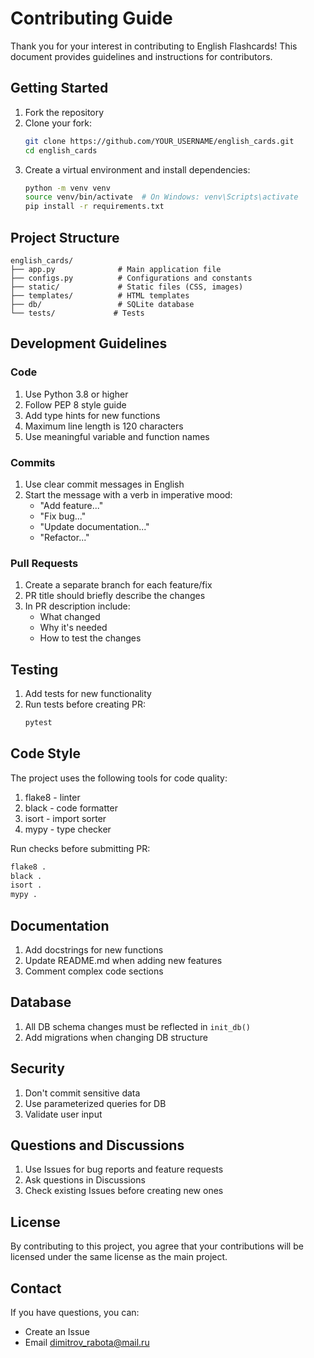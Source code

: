 # Contributing Guide

Thank you for your interest in contributing to English Flashcards! This document provides guidelines and instructions for contributors.

## Getting Started

1. Fork the repository
2. Clone your fork:
   ```bash
   git clone https://github.com/YOUR_USERNAME/english_cards.git
   cd english_cards
   ```
3. Create a virtual environment and install dependencies:
   ```bash
   python -m venv venv
   source venv/bin/activate  # On Windows: venv\Scripts\activate
   pip install -r requirements.txt
   ```

## Project Structure

```
english_cards/
├── app.py              # Main application file
├── configs.py          # Configurations and constants
├── static/             # Static files (CSS, images)
├── templates/          # HTML templates
├── db/                 # SQLite database
└── tests/             # Tests
```

## Development Guidelines

### Code

1. Use Python 3.8 or higher
2. Follow PEP 8 style guide
3. Add type hints for new functions
4. Maximum line length is 120 characters
5. Use meaningful variable and function names

### Commits

1. Use clear commit messages in English
2. Start the message with a verb in imperative mood:
   - "Add feature..."
   - "Fix bug..."
   - "Update documentation..."
   - "Refactor..."

### Pull Requests

1. Create a separate branch for each feature/fix
2. PR title should briefly describe the changes
3. In PR description include:
   - What changed
   - Why it's needed
   - How to test the changes

## Testing

1. Add tests for new functionality
2. Run tests before creating PR:
   ```bash
   pytest
   ```

## Code Style

The project uses the following tools for code quality:

1. flake8 - linter
2. black - code formatter
3. isort - import sorter
4. mypy - type checker

Run checks before submitting PR:
```bash
flake8 .
black .
isort .
mypy .
```

## Documentation

1. Add docstrings for new functions
2. Update README.md when adding new features
3. Comment complex code sections

## Database

1. All DB schema changes must be reflected in `init_db()`
2. Add migrations when changing DB structure

## Security

1. Don't commit sensitive data
2. Use parameterized queries for DB
3. Validate user input

## Questions and Discussions

1. Use Issues for bug reports and feature requests
2. Ask questions in Discussions
3. Check existing Issues before creating new ones

## License

By contributing to this project, you agree that your contributions will be licensed under the same license as the main project.

## Contact

If you have questions, you can:
- Create an Issue
- Email dimitrov_rabota@mail.ru